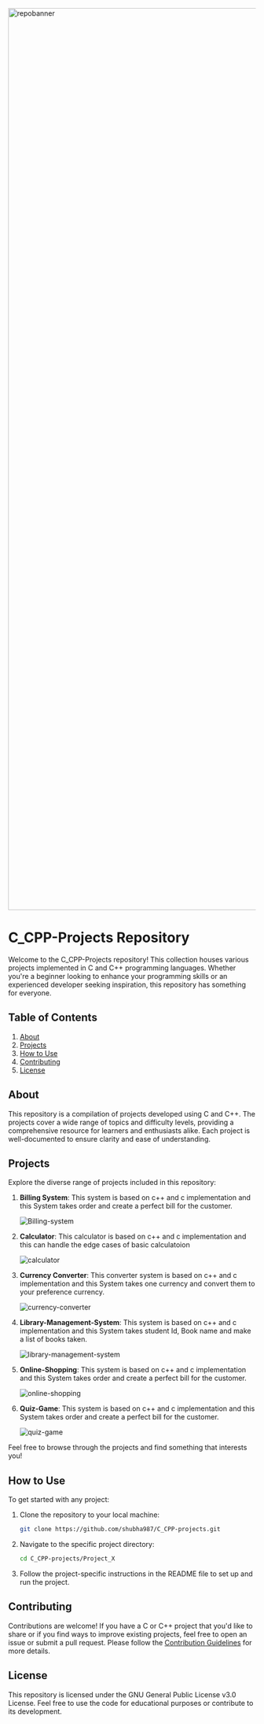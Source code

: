 <img width="1834" alt="repobanner" src="https://github.com/shubha987/C_CPP-projects/assets/116547779/99d839ec-d845-4aeb-b392-e231c52e049a">


# C_CPP-Projects Repository
Welcome to the C_CPP-Projects repository! This collection houses various projects implemented in C and C++ programming languages. Whether you're a beginner looking to enhance your programming skills or an experienced developer seeking inspiration, this repository has something for everyone.

## Table of Contents

1. [About](#about)
2. [Projects](#projects)
3. [How to Use](#how-to-use)
4. [Contributing](#contributing)
5. [License](#license)

## About

This repository is a compilation of projects developed using C and C++. The projects cover a wide range of topics and difficulty levels, providing a comprehensive resource for learners and enthusiasts alike. Each project is well-documented to ensure clarity and ease of understanding.

## Projects

Explore the diverse range of projects included in this repository:

1. **Billing System**: This system is based on c++ and c implementation and this System takes order and create a perfect bill for the customer.

   ![Billing-system](https://github.com/shubha987/C_CPP-projects/assets/116547779/380c4748-d188-4de9-bf3f-7638e24ae688)

2. **Calculator**: This calculator is based on c++ and c implementation and this can handle the edge cases of basic calculatoion 
 
    ![calculator](https://github.com/shubha987/C_CPP-projects/assets/116547779/aa270b65-c378-472d-a627-b7b802f24f25)

3. **Currency Converter**: This converter system is based on c++ and c implementation and this System takes one currency and convert them to your preference currency.
   
    ![currency-converter](https://github.com/shubha987/C_CPP-projects/assets/116547779/bd73d317-0e31-4426-994f-65fd48c7ae84)

4. **Library-Management-System**: This system is based on c++ and c implementation and this System takes student Id, Book name and make a list of books taken.

    ![library-management-system](https://github.com/shubha987/C_CPP-projects/assets/116547779/3019e877-c455-460c-956e-1cba6c73f436)

5. **Online-Shopping**: This system is based on c++ and c implementation and this System takes order and create a perfect bill for the customer.

    ![online-shopping](https://github.com/shubha987/C_CPP-projects/assets/116547779/c7c6319a-dd35-40d1-a394-87ee705768b0)

6. **Quiz-Game**: This system is based on c++ and c implementation and this System takes order and create a perfect bill for the customer.

    ![quiz-game](https://github.com/shubha987/C_CPP-projects/assets/116547779/18a78cdd-e6c2-475e-abd1-38991557f1f0)

Feel free to browse through the projects and find something that interests you!

## How to Use

To get started with any project:

1. Clone the repository to your local machine:

   ```bash
   git clone https://github.com/shubha987/C_CPP-projects.git

2. Navigate to the specific project directory:

    ```bash
    cd C_CPP-projects/Project_X

3. Follow the project-specific instructions in the README file to set up and run the project.

## Contributing
Contributions are welcome! If you have a C or C++ project that you'd like to share or if you find ways to improve existing projects, feel free to open an issue or submit a pull request. Please follow the <a href="contributing.md">Contribution Guidelines</a> for more details.

## License
This repository is licensed under the GNU General Public License v3.0 License. Feel free to use the code for educational purposes or contribute to its development.
